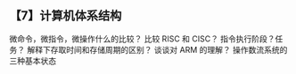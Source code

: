 ## 【7】计算机体系结构

微命令，微指令，微操作什么的比较？
比较 RISC 和 CISC？
指令执行阶段？任务？
解释下存取时间和存储周期的区别？
谈谈对 ARM 的理解？
操作数流系统的三种基本状态